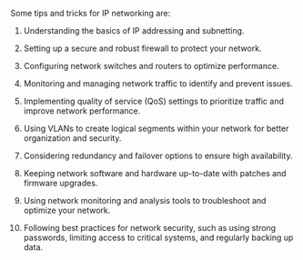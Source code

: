 Some tips and tricks for IP networking are:

1. Understanding the basics of IP addressing and subnetting.

2. Setting up a secure and robust firewall to protect your network.

3. Configuring network switches and routers to optimize performance.

4. Monitoring and managing network traffic to identify and prevent issues.

5. Implementing quality of service (QoS) settings to prioritize traffic and improve network performance.

6. Using VLANs to create logical segments within your network for better organization and security.

7. Considering redundancy and failover options to ensure high availability.

8. Keeping network software and hardware up-to-date with patches and firmware upgrades.

9. Using network monitoring and analysis tools to troubleshoot and optimize your network.

10. Following best practices for network security, such as using strong passwords, limiting access to critical systems, and regularly backing up data.
